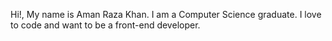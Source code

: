 Hi!, My name is Aman Raza Khan. 
I am a Computer Science graduate.
I love to code and want to be a front-end developer.
